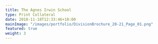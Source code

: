 ```yaml
---
title: The Agnes Irwin School
type: Print Collateral
date: 2018-11-18T12:33:46+10:00
mainImage: "/images/portfolio/DivisionBrochure_20-21_Page_01.png"
featured: true
weight: 3
---
```

